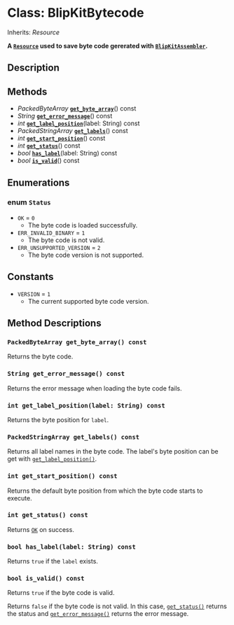 # Class: BlipKitBytecode

Inherits: *Resource*

**A [`Resource`](https://docs.godotengine.org/en/stable/classes/class_resource.html) used to save byte code gererated with [`BlipKitAssembler`](BlipKitAssembler.md).**

## Description


## Methods

- *PackedByteArray* [**`get_byte_array`**](#packedbytearray-get_byte_array-const)() const
- *String* [**`get_error_message`**](#string-get_error_message-const)() const
- *int* [**`get_label_position`**](#int-get_label_positionlabel-string-const)(label: String) const
- *PackedStringArray* [**`get_labels`**](#packedstringarray-get_labels-const)() const
- *int* [**`get_start_position`**](#int-get_start_position-const)() const
- *int* [**`get_status`**](#int-get_status-const)() const
- *bool* [**`has_label`**](#bool-has_labellabel-string-const)(label: String) const
- *bool* [**`is_valid`**](#bool-is_valid-const)() const

## Enumerations

### enum `Status`

- `OK` = `0`
	- The byte code is loaded successfully.
- `ERR_INVALID_BINARY` = `1`
	- The byte code is not valid.
- `ERR_UNSUPPORTED_VERSION` = `2`
	- The byte code version is not supported.

## Constants

- `VERSION` = `1`
	- The current supported byte code version.

## Method Descriptions

### `PackedByteArray get_byte_array() const`

Returns the byte code.

### `String get_error_message() const`

Returns the error message when loading the byte code fails.

### `int get_label_position(label: String) const`

Returns the byte position for `label`.

### `PackedStringArray get_labels() const`

Returns all label names in the byte code. The label's byte position can be get with [`get_label_position()`](#int-get_label_positionlabel-string-const).

### `int get_start_position() const`

Returns the default byte position from which the byte code starts to execute.

### `int get_status() const`

Returns [`OK`](#ok) on success.

### `bool has_label(label: String) const`

Returns `true` if the `label` exists.

### `bool is_valid() const`

Returns `true` if the byte code is valid.

Returns `false` if the byte code is not valid. In this case, [`get_status()`](#int-get_status-const) returns the status and [`get_error_message()`](#string-get_error_message-const) returns the error message.


